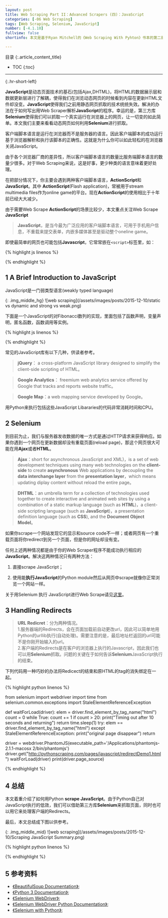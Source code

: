 ```yaml
---
layout: post
title: Web Scraping Part II：Advanced Scrapers (四)：JavaScript
categories: [-06 Web Scraping]
tags: [Web Scraping, Selenium, JavaScript]
number: [-4.1.10]
fullview: false
shortinfo: 本文是基于Ryan Mitchell的《Web Scraping With Pyhton》书本的第二部分Advanced Scraper的第4篇笔记。JavaScript是动态页面技术的基石(包括Ajax,DHTML)，将HTML的数据展示层和数据更新层进行了解耦，使得HTML文件不变却能更改数据展示。JavaScript使得我们之前用静态网页抓取的技术统统失效。解决的办法在于如何写出用Web Scraper解析JavaScript的程序。幸运的是，第三方库Selenium使得我们可以抓取一个真实运行在浏览器上的网页，让一切变的如此简单。本文我们主要来看看动态网页如何利用Selenium进行抓取。

---
```

目录
{:.article_content_title}


* TOC
{:toc}

---
{:.hr-short-left}

**JavaScript**是动态页面技术的基石(包括Ajax,DHTML)，将HTML的数据展示层和数据更新层进行了解耦，使得我们在浏览动态网页的时候看到内容在更新HTML文件却没变。**JavaScript**使得我们之前用静态网页抓取的技术统统失效。解决的办法在于如何写出用Web Scraper解析**JavaScript**的程序。幸运的是，第三方库**Selenium**使得我们可以抓取一个真实运行在浏览器上的网页，让一切变的如此简单。本文我们主要来看看动态网页如何利用**Selenium**进行抓取。


客户端脚本语言是运行在浏览器而不是服务器的语言。因此客户端脚本的成功运行基于浏览器解析和执行该脚本的正确性。这就是为什么你可以如此轻松的在浏览器关闭JavaScript。

由于各个浏览器厂商的差异性，所以客户端脚本语言的数量比服务端脚本语言的数量少很多。对于Web Scraping来说，这是好事，更少种类的语言意味着更好处理。

在把部分情况下，你主要会遇到两种客户端脚本语言，**ActionScript**和**JavaScript**。其中
 **ActionScript**(Flash application)，常被用于stream multimedia files作为online game的平台。现在**ActionScript**的使用相比于十年前已经大大减少。

 由于需要Web Scrape **ActionScript**的场景比较少，本文重点关注Web Scrape **JavaScript**


> **JavaScript**，是当今最为广泛应用的客户端脚本语言，可用于手机用户信息，不重载来提交表单，内嵌多媒体甚至是驱动整个oneline game。

即使最简单的网页也可能包括**Javascript**，它常常嵌在``<script>``标签里，如：


{% highlight js linenos %}
<script>
   alert("This creates a pop-up using JavaScript");
</script>
{% endhighlight %}

## 1 A Brief Introduction to JavaScript ##

JavaScript是一门弱类型语言(weakly typed language)

{: .img_middle_hg}
![web scraping](/assets/images/posts/2015-12-10/static vs dynamic and strong vs weak.png)

下面是一个JavaScript的对Fibonacci数列的实现，里面包括了函数声明，变量声明，匿名函数，函数调用等实例。

{% highlight js linenos %}

<script>
var fibonacci = function() {
	vara=1; varb=1;
	return function () {
		var temp = b; 
		b=a+b;
		a = temp; 
		return b;
	} 
}

var fibInstance = fibonacci();
console.log(fibInstance()+" is in the Fibonacci sequence"); 
console.log(fibInstance()+" is in the Fibonacci sequence"); 
console.log(fibInstance()+" is in the Fibonacci sequence"); 
</script>

{% endhighlight %}




常见的JavaScript库有以下几种，供读者参考。

> **jQuery**： a cross-platform JavaScript library designed to simplify the client-side scripting of HTML。

> **Google Analytics**： freemium web analytics service offered by Google that tracks and reports website traffic。

> **Google Map**：a web mapping service developed by Google。

用Python来执行包括这些JavaScript Libararies的代码非常消耗时间和CPU。

## 2 Selenium ##

到目前为止，我们与服务器发收数据的唯一方式是通过HTTP请求来获得响应。如果你遇到一个网页在更新数据却没有重载页面(reload page)，那这个网页很大可能在用**Ajax**或者**HTML**。

> **Ajax**：short for asynchronous JavaScript and XML)，is a set of web development techniques using many web technologies on the **client-side** to create **asynchronous** Web applications by decoupling the **data interchange layer** from the **presentation layer**，which means updating diplay content without reload the entire page。

> **DHTML**：an umbrella term for a collection of technologies used together to create interactive and animated web sites by using a combination of a static markup language (such as **HTML**)，a client-side scripting language (such as **JavaScript**)，a presentation definition language (such as **CSS**), and the **Document Object Model**。

如果你scrape一个网站发现它的显示和source code不一样；或者网页有一个重载页面将你redirect到另一个页面，但是你的网址却没有变。

任何上述两种情况都是由于你的Web Scraper程序不能成功执行相应的**JavaScript**。解决这两种情况只有两种方法：

1. 直接scrape JavaScript；

2. 使用能**执行JavaScript**的Python module然后从网页中scrape就像你正常浏览一个网站一样。

关于用Selenium 执行 JavaScript进行Web Scrape请见[这里]({{site.baseurl}}/web%20scraping/2015/12/15/Web-Scraping-A1-Selenium.html)。

## 3 Handling Redirects ##

> **URL Redicret**：分为两种情况。<br />
1.服务器端的Redirects，会在页面加载前自动更改url，因此可以简单地用Python的urllib执行(自动处理)。需要注意的是，最后地址栏返回的url可能不是你刚开始输入的url。<br />
2.客户端的Redirects是在客户的浏览器上执行的Javascript，因此我们也可以用**Selenium**抓取。问题的关键在于如何告诉**Selenium**JavaScript执行的结束。

下列代码用一种巧妙的办法将Redicect的结束和原HTML的tag的消失绑定在一起。


{% highlight python linenos %}

from selenium import webdriver
import time
from selenium.common.exceptions import StaleElementReferenceException

def waitForLoad(driver):
    elem = driver.find_element_by_tag_name("html")
    count = 0
    while True:
        count += 1
        if count > 20:
            print("Timing out after 10 seconds and returning")
            return
        time.sleep(1)
        try:
            elem == driver.find_element_by_tag_name("html")
        except StaleElementReferenceException:
            print("original page disappear")
            return

driver = webdriver.PhantomJS(executable_path='/Applications/phantomjs-2.1.1-macosx 2/bin/phantomjs')
driver.get("http://pythonscraping.com/pages/javascript/redirectDemo1.html")
waitForLoad(driver)
print(driver.page_source)

{% endhighlight %}

## 4 总结 ##

本文着重介绍了如何用Python **scrape JavaScript**。由于Python自己对JavaScript执行的低效，我们可以借助第三方库**Selenium**来抓取页面，同时也可以用它来处理客户端的Redirects。

最后，本文总结成下图以供参考。


{: .img_middle_mid}
![web scraping](/assets/images/posts/2015-12-10/Scraping JavaScript Summary.png)

{% highlight python linenos %}

{% endhighlight %}

## 5 参考资料 ##

- [《BeautifulSoup Documentation》](https://www.crummy.com/software/BeautifulSoup/bs4/doc/);
- [《Python 3 Documentation》](https://docs.python.org/3/);
- [《Selenium WebDriver》](http://www.seleniumhq.org/docs/03_webdriver.jsp#introducing-webdriver);
- [《Selenium WebDriver Python Documentation》](https://seleniumhq.github.io/selenium/docs/api/py/api.html);
- [《Selenium with Python》](http://selenium-python.readthedocs.io/);



